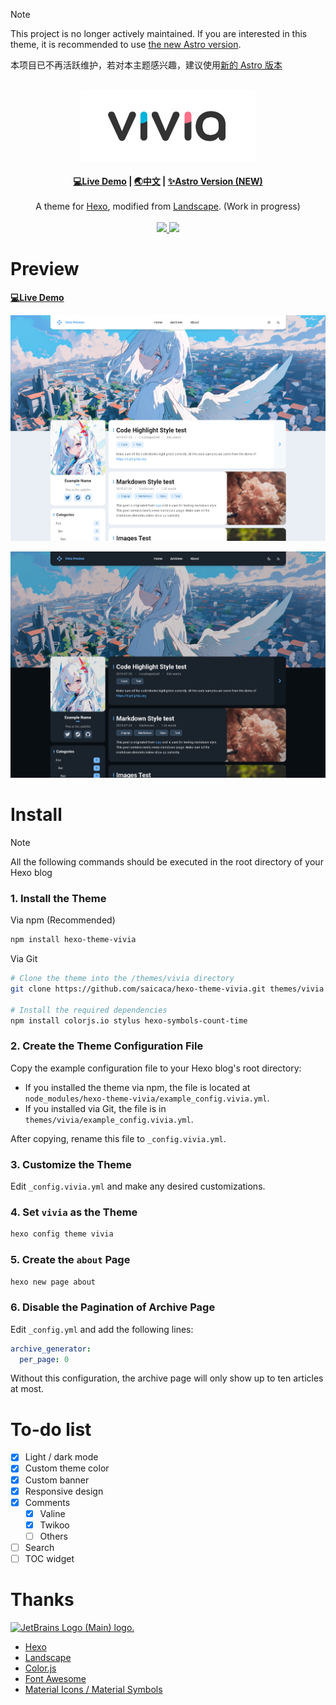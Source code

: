 > [!NOTE]
> This project is no longer actively maintained. If you are interested in this theme, it is recommended to use [the new Astro version](https://github.com/saicaca/fuwari).
> 
> 本项目已不再活跃维护，若对本主题感兴趣，建议使用[新的 Astro 版本](https://github.com/saicaca/fuwari)

<br>
<div align="center">
<img alt="Vivia Logo" src="https://raw.githubusercontent.com/saicaca/resource/main/vivia-img/logo.png" width="280px">
<br>
<br>
<strong>
<a href="https://saicaca.github.io/vivia-preview/">💻Live Demo</a>
|
<a href="https://github.com/saicaca/hexo-theme-vivia/blob/main/README.zh-CN.md">🌏中文</a>
|
<a href="https://github.com/saicaca/fuwari">✨Astro Version (NEW)</a>
</strong>
<br>
<br>
A theme for <a href="https://hexo.io/">Hexo</a>, modified from <a href="https://github.com/hexojs/hexo-theme-landscape">Landscape</a>. (Work in progress)
<br>
<br>
<a href="https://www.npmjs.com/package/hexo-theme-vivia">
   <img src="https://img.shields.io/npm/v/hexo-theme-vivia"/>
</a>
<a href="https://github.com/saicaca/hexo-theme-vivia/blob/main/LICENSE">
   <img src="https://img.shields.io/github/license/saicaca/hexo-theme-vivia"/>
</a>
</div>

# Preview

**[💻Live Demo](https://saicaca.github.io/vivia-preview/)**

![home](https://raw.githubusercontent.com/saicaca/resource/main/vivia-img/home.png)

![home_dark](https://raw.githubusercontent.com/saicaca/resource/main/vivia-img/home-dark.png)

# Install

> [!NOTE]
> All the following commands should be executed in the root directory of your Hexo blog

### 1. Install the Theme

Via npm (Recommended)

```bash
npm install hexo-theme-vivia
```

Via Git

```bash
# Clone the theme into the /themes/vivia directory
git clone https://github.com/saicaca/hexo-theme-vivia.git themes/vivia
  
# Install the required dependencies
npm install colorjs.io stylus hexo-symbols-count-time
```

### 2. Create the Theme Configuration File

Copy the example configuration file to your Hexo blog's root directory:

- If you installed the theme via npm, the file is located at `node_modules/hexo-theme-vivia/example_config.vivia.yml`.
- If you installed via Git, the file is in `themes/vivia/example_config.vivia.yml`.

After copying, rename this file to `_config.vivia.yml`.

### 3. Customize the Theme

Edit `_config.vivia.yml` and make any desired customizations.

### 4. Set `vivia` as the Theme

```bash
hexo config theme vivia
```

### 5. Create the `about` Page

```bash
hexo new page about
```

### 6. Disable the Pagination of Archive Page

Edit `_config.yml` and add the following lines:

```yaml
archive_generator:
  per_page: 0
```

Without this configuration, the archive page will only show up to ten articles at most.

# To-do list

- [x] Light / dark mode
- [x] Custom theme color
- [x] Custom banner
- [x] Responsive design
- [x] Comments
  - [x] Valine
  - [x] Twikoo
  - [ ] Others
- [ ] Search
- [ ] TOC widget

# Thanks

<a href="https://jb.gg/OpenSourceSupport">
   <img src="https://resources.jetbrains.com/storage/products/company/brand/logos/jb_beam.png" alt="JetBrains Logo (Main) logo." width="200px" height="200px">
</a>

- [Hexo](https://hexo.io/zh-cn/index.html)
- [Landscape](https://github.com/hexojs/hexo-theme-landscape)
- [Color.js](https://colorjs.io/)
- [Font Awesome](https://github.com/FortAwesome/Font-Awesome)
- [Material Icons / Material Symbols](https://github.com/google/material-design-icons)
